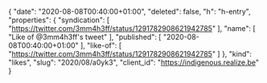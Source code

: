 {
  "date": "2020-08-08T00:40:00+01:00",
  "deleted": false,
  "h": "h-entry",
  "properties": {
    "syndication": [
      "https://twitter.com/3mm4h3ff/status/1291782908621942785"
    ],
    "name": [
      "Like of @3mm4h3ff's tweet"
    ],
    "published": [
      "2020-08-08T00:40:00+01:00"
    ],
    "like-of": [
      "https://twitter.com/3mm4h3ff/status/1291782908621942785"
    ]
  },
  "kind": "likes",
  "slug": "2020/08/a0yk3",
  "client_id": "https://indigenous.realize.be"
}
